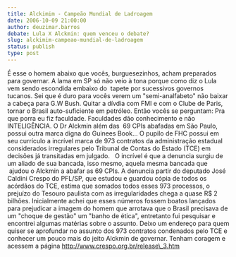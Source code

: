 ```yaml
---
title: Alckimim - Campeão Mundial de Ladroagem
date: 2006-10-09 21:00:00
author: deuzimar.barros
debate: Lula X Alckmin: quem venceu o debate?
slug: alckimim-campeao-mundial-de-ladroagem
status: publish 
type: post
---
```


É esse o homem abaixo que vocês, burguesezinhos, acham preparados para governar. A lama em SP só não veio à tona porque como diz o Lula vem sendo escondida embaixo do
 tapete por sucessivos governos tucanos. Sei que é duro para vocês verem um "semi-analfabeto" não baixar a cabeça para 
G.W Bush. Quitar a dívdia com FMI e com o Clube de Paris, 
tornar o Brasil auto-suficiente em petróleo. Então vocês se perguntam: Pra que porra eu fiz faculdade. Faculdades dão conhecimento e não INTELIGÊNCIA. 
O Dr Alckmin além das  69 CPIs abafadas em São Paulo, 
possui outra marca digna do Guinees Book... O pupilo de FHC possui em seu currículo a incrível marca de 973 contratos da administração estadual considerados irregulares pelo Tribunal 
de Contas do Estado (TCE) em decisões já transitadas em julgado. 
 
O incrível é que a denuncia surgiu de um aliado de sua 
bancada, isso mesmo, aquela mesma bancada que
 ajudou o Alckmin a abafar as 69 CPIs. A denuncia partir do deputado José Caldini Crespo do PFL/SP, que estudou e 
guardou cópia de todos os acórdãos do TCE, estima que somados todos esses 973 processos, o prejuízo do Tesouro paulista com as irregularidades chega a quase R$ 2 bilhões. Inicialmente achei que esses números fossem boatos 
lançados para prejudicar a imagem do homem que arrotava 
que o Brasil precisava de um "choque de gestão" um "banho de ética", entretanto fui pesquisar e encontrei algumas matérias sobre o assunto. Deixo um endereço para quem quiser se aprofundar no assunto dos 973 contratos condenados pelo 
TCE e conhecer um pouco mais do jeito Alckmin de governar. Tenham coragem e acessem a página http://www.crespo.org.br/release\_3.htm 
